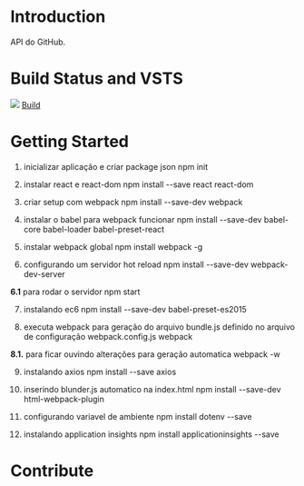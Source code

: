 # Introduction 
API do GitHub.

# Build Status and VSTS
<span>
    <img src="https://willyamalmeida.visualstudio.com/_apis/public/build/definitions/b338f7d5-bec3-4069-a268-6a4e428a914e/8/badge" />
    <a href="https://willyamalmeida.visualstudio.com/Github/_build/index?definitionId=8">
        Build
    </a>
</span>

# Getting Started
1. inicializar aplicação e criar package json
npm init

2. instalar react e react-dom
npm install --save react react-dom

3. criar setup com webpack
npm install --save-dev webpack

4. instalar o babel para webpack funcionar
npm install --save-dev babel-core babel-loader babel-preset-react

5. instalar webpack global
npm install webpack -g

6. configurando um servidor hot reload
npm install --save-dev webpack-dev-server

**6.1** para rodar o servidor
npm start

7. instalando ec6
npm install --save-dev babel-preset-es2015

8. executa webpack para geração do arquivo bundle.js definido no arquivo de configuração webpack.config.js
webpack

**8.1.** para ficar ouvindo alterações para geração automatica
webpack -w

9. instalando axios
npm install --save axios

10. inserindo blunder.js automatico na index.html
npm install --save-dev html-webpack-plugin

11. configurando variavel de ambiente
npm install dotenv --save 

12. instalando application insights
npm install applicationinsights --save

# Contribute